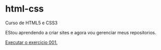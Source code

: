 # html-css
 Curso de HTML5 e CSS3

EStou aprendendo a criar sites e agora vou gerenciar meus repositorios.

<a href="https://rbissolat.github.io/html-css/exercicio/001/index.html"> Executar o exercicio 001.